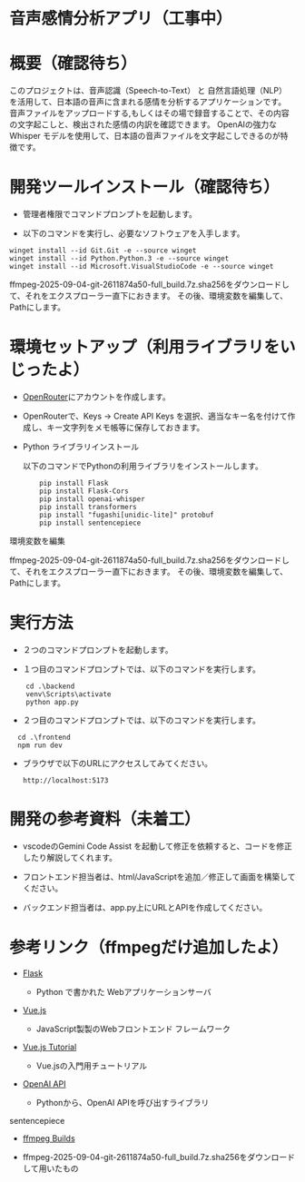 # 音声感情分析アプリ（工事中）

# 概要（確認待ち）

このプロジェクトは、音声認識（Speech-to-Text） と 自然言語処理（NLP） を活用して、日本語の音声に含まれる感情を分析するアプリケーションです。
音声ファイルをアップロードする,もしくはその場で録音することで、その内容の文字起こしと、検出された感情の内訳を確認できます。
 OpenAIの強力な Whisper モデルを使用して、日本語の音声ファイルを文字起こしできるのが特徴です。
# 開発ツールインストール（確認待ち）


- 管理者権限でコマンドプロンプトを起動します。

- 以下のコマンドを実行し、必要なソフトウェアを入手します。

```
winget install --id Git.Git -e --source winget
winget install --id Python.Python.3 -e --source winget
winget install --id Microsoft.VisualStudioCode -e --source winget
```

ffmpeg-2025-09-04-git-2611874a50-full_build.7z.sha256をダウンロードして、それをエクスプローラー直下におきます。
その後、環境変数を編集して、Pathにします。




# 環境セットアップ（利用ライブラリをいじったよ）

- [OpenRouter](https://openrouter.ai/)にアカウントを作成します。

- OpenRouterで、Keys → Create API Keys を選択、適当なキー名を付けて作成し、キー文字列をメモ帳等に保存しておきます。

- Python ライブラリインストール

  以下のコマンドでPythonの利用ライブラリをインストールします。

  ``` pip install -r requrements.txt 
      pip install Flask
      pip install Flask-Cors
      pip install openai-whisper
      pip install transformers
      pip install "fugashi[unidic-lite]" protobuf
      pip install sentencepiece
  ```
環境変数を編集

  ffmpeg-2025-09-04-git-2611874a50-full_build.7z.sha256をダウンロードして、それをエクスプローラー直下におきます。
その後、環境変数を編集して、Pathにします。


# 実行方法

- ２つのコマンドプロンプトを起動します。

- １つ目のコマンドプロンプトでは、以下のコマンドを実行します。

```
	cd .\backend
	venv\Scripts\activate
	python app.py
```

- ２つ目のコマンドプロンプトでは、以下のコマンドを実行します。

``` 
  cd .\frontend
  npm run dev
```

- ブラウザで以下のURLにアクセスしてみてください。

  ``` http://localhost:5173 ```

# 開発の参考資料（未着工）

- vscodeのGemini Code Assist を起動して修正を依頼すると、コードを修正したり解説してくれます。

- フロントエンド担当者は、html/JavaScriptを追加／修正して画面を構築してください。

- バックエンド担当者は、app.py上にURLとAPIを作成してください。

# 参考リンク（ffmpegだけ追加したよ）

- [Flask](https://flask.palletsprojects.com/en/stable/)

  - Python で書かれた Webアプリケーションサーバ

- [Vue.js](https://vuejs.org/)

  - JavaScript製製のWebフロントエンド フレームワーク

- [Vue.js Tutorial](https://ja.vuejs.org/tutorial/)

  - Vue.jsの入門用チュートリアル
  
- [OpenAI API](https://github.com/openai/openai-python)

  - Pythonから、OpenAI APIを呼び出すライブラリ

sentencepiece
 - [ffmpeg Builds](https://www.gyan.dev/ffmpeg/builds/)

  - ffmpeg-2025-09-04-git-2611874a50-full_build.7z.sha256をダウンロードして用いたもの


